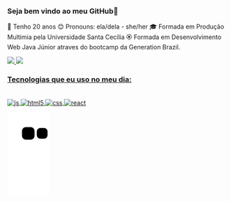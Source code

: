 ### Seja bem vindo ao meu GitHub👋
🚀 Tenho 20 anos
😊 Pronouns: ela/dela - she/her
🎓 Formada em Produção Multimia pela Universidade Santa Cecília
🏵️ Formada em Desenvolvimento Web Java Júnior atraves do bootcamp da Generation Brazil.

 <div>
  <a href="https://github.com/alex-candido">
  <img height="160em" src="https://github-readme-stats.vercel.app/api?username=alex-candido&show_icons=true&theme=dracula&include_all_commits=true&count_private=true"/>
  <img height="160em" src="https://github-readme-stats.vercel.app/api/top-langs/?username=alex-candido&layout=compact&langs_count=16&theme=dracula"/>
</div>

### Tecnologias que eu uso no meu dia:

<div style="display: inline_block"><br/>
  <img align="center" alt="js" src="https://img.shields.io/badge/JavaScript-F7DF1E?style=for-the-badge&logo=javascript&logoColor=black">
  <img align="center" alt="html5" src="https://img.shields.io/badge/HTML-239120?style=for-the-badge&logo=html5&logoColor=white">
  <img align="center" alt="css" src="https://img.shields.io/badge/CSS3-1572B6?style=for-the-badge&logo=css3&logoColor=white">
  <img align="center" alt="react" src="https://img.shields.io/badge/React-20232A?style=for-the-badge&logo=react&logoColor=61DAFB">
<div/>

![Snake animation](https://github.com/alex-candido/alex-candido/blob/output/github-contribution-grid-snake.svg)
